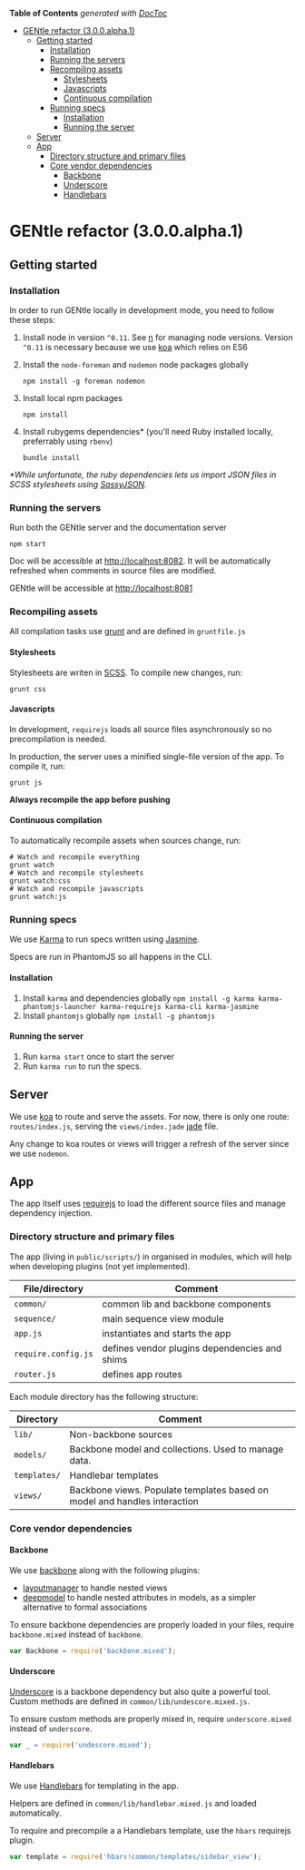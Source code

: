 <!-- START doctoc generated TOC please keep comment here to allow auto update -->
<!-- DON'T EDIT THIS SECTION, INSTEAD RE-RUN doctoc TO UPDATE -->
**Table of Contents**  *generated with [DocToc](http://doctoc.herokuapp.com/)*

- [GENtle refactor (3.0.0.alpha.1)](#gentle-refactor-300alpha1)
  - [Getting started](#getting-started)
    - [Installation](#installation)
    - [Running the servers](#running-the-servers)
    - [Recompiling assets](#recompiling-assets)
      - [Stylesheets](#stylesheets)
      - [Javascripts](#javascripts)
      - [Continuous compilation](#continuous-compilation)
    - [Running specs](#running-specs)
      - [Installation](#installation-1)
      - [Running the server](#running-the-server)
  - [Server](#server)
  - [App](#app)
    - [Directory structure and primary files](#directory-structure-and-primary-files)
    - [Core vendor dependencies](#core-vendor-dependencies)
      - [Backbone](#backbone)
      - [Underscore](#underscore)
      - [Handlebars](#handlebars)

<!-- END doctoc generated TOC please keep comment here to allow auto update -->

# GENtle refactor (3.0.0.alpha.1)

## Getting started

### Installation

In order to run GENtle locally in development mode, you need to follow these
steps:

1. Install node in version `^0.11`. See [n](https://github.com/visionmedia/n) 
  for managing node versions. Version `^0.11` is necessary because we use 
  [koa](koajs.com) which relies on ES6
1. Install the `node-foreman` and `nodemon` node packages globally

    ```shell
    npm install -g foreman nodemon
    ```
  
1. Install local npm packages

    ```shell
    npm install
    ```

1. Install rubygems dependencies* (you'll need Ruby installed locally,
preferrably using `rbenv`)

    ```shell
    bundle install
    ```

_*While unfortunate, the ruby dependencies lets us import JSON files in SCSS
stylesheets using [SassyJSON](https://github.com/HugoGiraudel/SassyJSON)._


### Running the servers

Run both the GENtle server and the documentation server

```shell
npm start
```

Doc will be accessible at [http://localhost:8082](http://localhost:8082). It
will be automatically refreshed when comments in source files are modified.

GENtle will be accessible at [http://localhost:8081](http://localhost:8081)

### Recompiling assets

All compilation tasks use [grunt](http://gruntjs.com) and are defined in 
`gruntfile.js`

#### Stylesheets

Stylesheets are writen in [SCSS](http://sass-lang.com). To compile new changes, 
run:

```shell
grunt css
```

#### Javascripts

In development, `requirejs` loads all source files asynchronously so no precompilation
is needed.

In production, the server uses a minified single-file version of the app. To compile it,
run:

```shell
grunt js
```

__Always recompile the app before pushing__

#### Continuous compilation

To automatically recompile assets when sources change, run:

```shell
# Watch and recompile everything
grunt watch 
# Watch and recompile stylesheets
grunt watch:css 
# Watch and recompile javascripts
grunt watch:js 
```

### Running specs

We use [Karma](https://karma-runner.github.io) to run specs written using
[Jasmine](https://jasmine.github.io/2.0/introduction.html).

Specs are run in PhantomJS so all happens in the CLI.

#### Installation

1. Install `karma` and dependencies globally `npm install -g karma karma-phantomjs-launcher karma-requirejs karma-cli karma-jasmine`
2. Install `phantomjs` globally `npm install -g phantomjs`

#### Running the server

1. Run `karma start` once to start the server
2. Run `karma run` to run the specs. 

## Server

We use [koa](koajs.com) to route and serve the assets. For now, there is only
one route: `routes/index.js`, serving the `views/index.jade` [jade](http://jade-lang.com)
file.

Any change to koa routes or views will trigger a refresh of the server 
since we use `nodemon`.


## App

The app itself uses [requirejs](requirejs.org) to load the different 
source files and manage dependency injection.

### Directory structure and primary files

The app (living in `public/scripts/`) in organised in modules, which will help when developing plugins (not
yet implemented).

| File/directory      | Comment                                       |
| ---                 | ---                                           |
| `common/`           | common lib and backbone components            |
| `sequence/`         | main sequence view module                     |
| `app.js`            | instantiates and starts the app               |
| `require.config.js` | defines vendor plugins dependencies and shims |
| `router.js`         | defines app routes                            |


Each module directory has the following structure:

| Directory    | Comment                                                                   |
| ---          | ---                                                                       |
| `lib/`       | Non-backbone sources                                                      |
| `models/`    | Backbone model and collections. Used to manage data.                      |
| `templates/` | Handlebar templates                                                       |
| `views/`     | Backbone views. Populate templates based on model and handles interaction |

### Core vendor dependencies

#### Backbone

We use [backbone](http://backbonejs.org) along with the following plugins:

* [layoutmanager](http://layoutmanager.org) to handle nested views
* [deepmodel](https://github.com/powmedia/backbone-deep-model) to handle nested
  attributes in models, as a simpler alternative to formal associations

To ensure backbone dependencies are properly loaded in your files, require 
`backbone.mixed` instead of `backbone`.

```js
var Backbone = require('backbone.mixed');
```

#### Underscore

[Underscore](http://underscorejs.org) is a backbone dependency but also 
quite a powerful tool. Custom methods are defined in `common/lib/undescore.mixed.js`.

To ensure custom methods are properly mixed in, require `underscore.mixed` instead
of `underscore`.

```js
var _ = require('undescore.mixed');
```

#### Handlebars

We use [Handlebars](http://handlebarsjs.com) for templating in the app.

Helpers are defined in `common/lib/handlebar.mixed.js` and loaded automatically.

To require and precompile a a Handlebars template, use the `hbars` requirejs plugin.

```js
var template = require('hbars!common/templates/sidebar_view');
```









